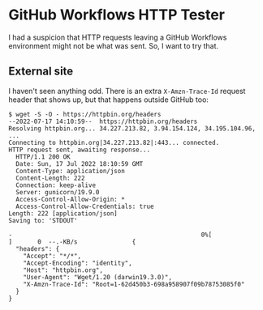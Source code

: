 # GitHub Workflows HTTP Tester

I had a suspicion that HTTP requests leaving a GitHub Workflows
environment might not be what was sent. So, I want to try that.

## External site

I haven't seen anything odd. There is an extra `X-Amzn-Trace-Id`
request header that shows up, but that happens outside GitHub too:

```
$ wget -S -O - https://httpbin.org/headers
--2022-07-17 14:10:59--  https://httpbin.org/headers
Resolving httpbin.org... 34.227.213.82, 3.94.154.124, 34.195.104.96, ...
Connecting to httpbin.org|34.227.213.82|:443... connected.
HTTP request sent, awaiting response...
  HTTP/1.1 200 OK
  Date: Sun, 17 Jul 2022 18:10:59 GMT
  Content-Type: application/json
  Content-Length: 222
  Connection: keep-alive
  Server: gunicorn/19.9.0
  Access-Control-Allow-Origin: *
  Access-Control-Allow-Credentials: true
Length: 222 [application/json]
Saving to: 'STDOUT'

-                                                    0%[                                                                                                                 ]       0  --.-KB/s               {
  "headers": {
    "Accept": "*/*",
    "Accept-Encoding": "identity",
    "Host": "httpbin.org",
    "User-Agent": "Wget/1.20 (darwin19.3.0)",
    "X-Amzn-Trace-Id": "Root=1-62d450b3-698a958907f09b78753085f0"
  }
}
```
